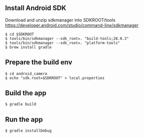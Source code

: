 ## Install Android SDK

Download and unzip sdkmanager into SDKROOT/tools
https://developer.android.com/studio/command-line/sdkmanager

```
$ cd $SDKROOT
$ tools/bin/sdkmanager --sdk_root=. "build-tools;28.0.3"
$ tools/bin/sdkmanager --sdk_root=. "platform-tools"
$ brew install gradle
```

## Prepare the build env

```
$ cd android_camera
$ echo "sdk.root=$SDKROOT" > local.properties
```

## Build the app
```
$ gradle build
```

## Run the app
```
$ gradle installDebug
```

